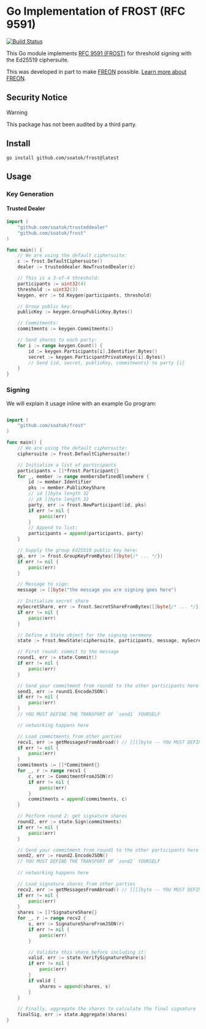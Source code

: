 # Go Implementation of FROST (RFC 9591)

[![Build Status](https://github.com/soatok/frost/actions/workflows/ci.yml/badge.svg)](https://github.com/soatok/frost/actions/workflows/ci.yml)

This Go module implements [RFC 9591 (FROST)](https://www.rfc-editor.org/rfc/rfc9591.html) for threshold signing
with the Ed25519 ciphersuite.

This was developed in part to make [FREON](https://github.com/soatok/freon) possible.
[Learn more about FREON](https://soatok.blog/2025/08/09/improving-geographical-resilience-for-distributed-open-source-teams-with-freon/).

## Security Notice

> [!WARNING]
>
> This package has not been audited by a third party.

## Install

```terminal
go install github.com/soatok/frost@latest
```

## Usage

### Key Generation

#### Trusted Dealer

```go
import (
	"github.com/soatok/trusteddealer"
	"github.com/soatok/frost"
)

func main() {
	// We are using the default ciphersuite:
	c := frost.DefaultCiphersuite()
	dealer := trusteddealer.NewTrustedDealer(c)

	// This is a 3-of-4 threshold:
	participants := uint32(4)
	threshold := uint32(3)
	keygen, err := td.Keygen(participants, threshold)

	// Group public key:
	publicKey := keygen.GroupPublicKey.Bytes()

	// Commitments:
	commitments := keygen.Commitments()

	// Send shares to each party:
	for i := range keygen.Count() {
		id := keygen.Participants[i].Identifier.Bytes()
		secret := keygen.ParticipantPrivateKeys[i].Bytes()
		// Send {id, secret, publicKey, commitments} to party {i}
	}
}
```

### Signing

We will explain it usage inline with an example Go program:

```go

import (
	"github.com/soatok/frost"
)

func main() {
	// We are using the default ciphersuite:
	ciphersuite := frost.DefaultCiphersuite()

	// Initialize a list of participants
	participants = []*frost.Participant{}
	for _, member := range membersDefinedElsewhere {
		id := member.Identifier
		pks := member.PublicKeyShare
		// id []byte length 32
		// pk []byte length 32
		party, err := frost.NewParticipant(id, pks)
		if err != nil {
			panic(err)
		}
		// Append to list:
		participants = append(participants, party)
	}

	// Supply the group Ed25519 public key here:
	gk, err := frost.GroupKeyFromBytes([]byte{/* ... */})
	if err != nil {
		panic(err)
	}

	// Message to sign:
	message := []byte("the message you are signing goes here")

	// Initialize secret share
	mySecretShare, err := frost.SecretShareFromBytes([]byte{/* ... */}, []byte{/* ... */})
	if err != nil {
		panic(err)
	}

	// Define a State object for the signing ceremony
	state := frost.NewState(ciphersuite, participants, message, mySecretShare)

	// First round: commit to the message
	round1, err := state.Commit()
	if err != nil {
		panic(err)
	}

	// Send your commitment from round1 to the other participants here
	send1, err := round1.EncodeJSON()
	if err != nil {
		panic(err)
	}
	// YOU MUST DEFINE THE TRANSPORT OF `send1` YOURSELF

	// networking happens here

	// Load commitments from other parties
	recv1, err := getMessagesFromAbroad() // [][]byte -- YOU MUST DEFINE THIS YOURSELF
	if err != nil {
		panic(err)
	}
	commitments := []*Commitment{}
	for _, r := range recv1 {
		c, err := CommitmentFromJSON(r)
		if err != nil {
			panic(err)
		}
		commitments = append(commitments, c)
	}

	// Perform round 2: get signature shares
	round2, err := state.Sign(commitments)
	if err != nil {
		panic(err)
	}

	// Send your commitment from round1 to the other participants here
	send2, err := round2.EncodeJSON()
	// YOU MUST DEFINE THE TRANSPORT OF `send2` YOURSELF
	
	// networking happens here

	// Load signature shares from other parties
	recv2, err := getMessagesFromAbroad() // [][]byte -- YOU MUST DEFINE THIS YOURSELF
	if err != nil {
		panic(err)
	}
	shares := []*SignatureShare{}
	for _, r := range recv2 {
		s, err := SignatureShareFromJSON(r)
		if err != nil {
			panic(err)
		}

		// Validate this share before including it:
		valid, err := state.VerifySignatureShare(s)
		if err != nil {
			panic(err)
		}
		if valid {
			shares = append(shares, s)
		}
	}

	// Finally, aggregate the shares to calculate the final signature
	finalSig, err := state.Aggregate(shares)
}
```

